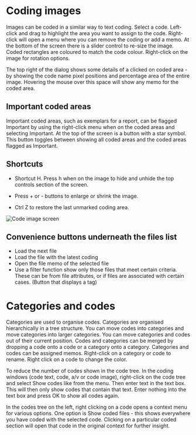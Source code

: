#  Coding images

Images can be coded in a similar way to text coding. Select a code. Left-click and drag to highlight the area you want to assign to the code. Right-click will open a menu where you can remove the coding or add a memo. At the bottom of the screen there is a slider control to re-size the image. Coded rectangles are coloured to match the code colour. Right-click on the image for rotation options.

The top right of the dialog shows some details of a clicked on coded area - by showing the code name pixel positions and percentage area of the entire image. Hovering the mouse over this space will show any memo for the coded area.

## Important coded areas
Important coded areas, such as exemplars for a report, can be flagged Important by using the right-click menu when on the coded areas and selecting Important. At the top of the screen is a button with a star symbol. This button toggles between showing all coded areas and the coded areas flagged as Important.

## Shortcuts

* Shortcut H. Press h when on the image to hide and unhide the top controls section of the screen.

* Press + or - buttons to enlarge or shrink the image.

* Ctrl Z to restore the last unmarked coding area.

![Code image screen](https://qualcoder.files.wordpress.com/2021/05/code_image.png)

## Convenience buttons underneath the files list

* Load the next file
* Load the file with the latest coding
* Open the file memo of the selected file
* Use a filter function show only those files that meet certain criteria. These can be from file attributes, or if files are associated with certain cases. (Button that displays a tag)

#  Categories and codes

Categories are used to organise codes. Categories are organised hierarchically in a tree structure. You can move codes into categories and move categories into larger categories. You can move categories and codes out of their current position. Codes and categories can be merged by dropping a code onto a code or a category onto a category. Categories and codes can be assigned memos. Right-click on a category or code to rename. Right click on a code to change the color.

To reduce the number of codes shown in the code tree. In the coding windows (code text, code, a/v or code image), right-click on the code tree and select Show codes like from the menu. Then enter text in the text box. This will then only show codes that contain that text. Enter nothing into the text box and press OK to show all codes again.

In the codes tree on the left, right clicking on a code opens a context menu for various options.
One option is Show coded files - this shows everywhere you have coded with the selected code. Clicking on a particular coded section will open that code in the original context for further insight.






